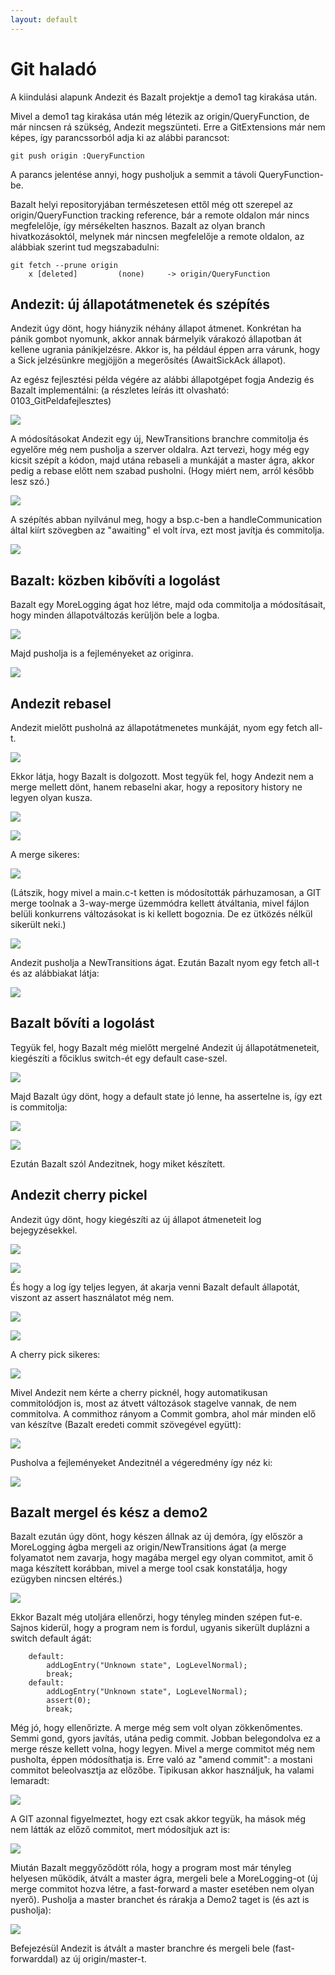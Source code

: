 ```yaml
---
layout: default
---
```


# Git haladó

A kiindulási alapunk Andezit és Bazalt projektje a demo1 tag kirakása után.

Mivel a demo1 tag kirakása után még létezik az origin/QueryFunction, de már nincsen rá szükség, Andezit megszünteti. Erre a GitExtensions már nem képes, így parancssorból adja ki az alábbi parancsot:

    git push origin :QueryFunction

A parancs jelentése annyi, hogy pusholjuk a semmit a távoli QueryFunction-be.

Bazalt helyi repositoryjában természetesen ettől még ott szerepel az origin/QueryFunction tracking reference, bár a remote oldalon már nincs megfelelője, így mérsékelten hasznos. Bazalt az olyan branch hivatkozásoktól, melynek már nincsen megfelelője a remote oldalon, az alábbiak szerint tud megszabadulni:

    git fetch --prune origin
        x [deleted]         (none)     -> origin/QueryFunction

## Andezit: új állapotátmenetek és szépítés

Andezit úgy dönt, hogy hiányzik néhány állapot átmenet. Konkrétan ha pánik gombot nyomunk, akkor annak bármelyik várakozó állapotban át kellene ugrania pánikjelzésre. Akkor is, ha például éppen arra várunk, hogy a Sick jelzésünkre megjöjjön a megerősítés (AwaitSickAck állapot).

Az egész fejlesztési példa végére az alábbi állapotgépet fogja Andezig és Bazalt implementálni: (a részletes leírás itt olvasható: 0103_GitPeldafejlesztes)

![](image/allapotgep.png)

A módosításokat Andezit egy új, NewTransitions branchre commitolja és egyelőre még nem pusholja a szerver oldalra. Azt tervezi, hogy még egy kicsit szépít a kódon, majd utána rebaseli a munkáját a master ágra, akkor pedig a rebase előtt nem szabad pusholni. (Hogy miért nem, arról később lesz szó.)

![](image/100_AndezitAddedNewTransitions.png)

A szépítés abban nyilvánul meg, hogy a bsp.c-ben a handleCommunication által kiírt szövegben az "awaiting" el volt írva, ezt most javítja és commitolja.

![](image/101_AndezitTypoFix.png)

## Bazalt: közben kibővíti a logolást

Bazalt egy MoreLogging ágat hoz létre, majd oda commitolja a módosításait, hogy minden állapotváltozás kerüljön bele a logba.

![](image/102_BazaltCommitsLogging.png)

Majd pusholja is a fejleményeket az originra.

![](image/103_BazaltPushesMoreLogging.png)

## Andezit rebasel

Andezit mielőtt pusholná az állapotátmenetes munkáját, nyom egy fetch all-t.

![](image/104_AndezitFetchAll.png)

Ekkor látja, hogy Bazalt is dolgozott. Most tegyük fel, hogy Andezit nem a merge mellett dönt, hanem rebaselni akar, hogy a repository history ne legyen olyan kusza.

![](image/105_AndezitRebase1.png)

![](image/106_AndezitRebase2.png)

A merge sikeres:

![](image/107_AndezitRebase3.png)

(Látszik, hogy mivel a main.c-t ketten is módosították párhuzamosan, a GIT merge toolnak a 3-way-merge üzemmódra kellett átváltania, mivel fájlon belüli konkurrens változásokat is ki kellett bogoznia. De ez ütközés nélkül sikerült neki.) 

![](image/108_AndezitRebaseEredmeny.png)

Andezit pusholja a NewTransitions ágat. Ezután Bazalt nyom egy fetch all-t és az alábbiakat látja:

![](image/109_BazaltFetchAll.png)

## Bazalt bővíti a logolást

Tegyük fel, hogy Bazalt még mielőtt mergelné Andezit új állapotátmeneteit, kiegészíti a főciklus switch-ét egy default case-szel.

![](image/110_BazaltDefaultState.png)

Majd Bazalt úgy dönt, hogy a default state jó lenne, ha assertelne is, így ezt is commitolja:

![](image/111_BazaltAssert.png)

![](image/112_BazaltPushed.png)
 
Ezután Bazalt szól Andezitnek, hogy miket készített. 

## Andezit cherry pickel


Andezit úgy dönt, hogy kiegészíti az új állapot átmeneteit log bejegyzésekkel.

![](image/113_AndezitNewTransitionsLog.png)

![](image/114_AndezitCherryPickElott.png)

És hogy a log így teljes legyen, át akarja venni Bazalt default állapotát, viszont az assert használatot még nem.

![](image/115_AndezitCherryPick1.png)

![](image/116_AndezitCherryPick2.png)

A cherry pick sikeres:

![](image/117_AndezitCherryPickSuccessful.png)

Mivel Andezit nem kérte a cherry picknél, hogy automatikusan commitolódjon is, most az átvett változások stagelve vannak, de nem commitolva. A commithoz rányom a Commit gombra, ahol már minden elő van készítve (Bazalt eredeti commit szövegével együtt):

![](image/118_AndezitCherryPickCommit.png)

Pusholva a fejleményeket Andezitnél a végeredmény így néz ki:

![](image/119_AndezitCherryPickEredmeny.png)

## Bazalt mergel és kész a demo2

Bazalt ezután úgy dönt, hogy készen állnak az új demóra, így először a MoreLogging ágba mergeli az origin/NewTransitions ágat (a merge folyamatot nem zavarja, hogy magába mergel egy olyan commitot, amit ő maga készített korábban, mivel a merge tool csak konstatálja, hogy ezügyben nincsen eltérés.)

![](image/120_BazaltMerged.png)

Ekkor Bazalt még utoljára ellenőrzi, hogy tényleg minden szépen fut-e. Sajnos kiderül, hogy a program nem is fordul, ugyanis sikerült duplázni a switch default ágát:

        default:
            addLogEntry("Unknown state", LogLevelNormal);
            break;
        default:
            addLogEntry("Unknown state", LogLevelNormal);
            assert(0);
            break;

Még jó, hogy ellenőrizte. A merge még sem volt olyan zökkenőmentes. Semmi gond, gyors javítás, utána pedig commit. Jobban belegondolva ez a merge része kellett volna, hogy legyen. Mivel a merge commitot még nem pusholta, éppen módosíthatja is. Erre való az "amend commit": a mostani commitot beleolvasztja az előzőbe. Tipikusan akkor használjuk, ha valami lemaradt:

![](image/121_BazaltAmendMergeCommit.png)

A GIT azonnal figyelmeztet, hogy ezt csak akkor tegyük, ha mások még nem látták az előző commitot, mert módosítjuk azt is:

![](image/122_AmendCommitWarning.png)

Miután Bazalt meggyőződött róla, hogy a program most már tényleg helyesen működik, átvált a master ágra, mergeli bele a MoreLogging-ot (új merge commitot hozva létre, a fast-forward a master esetében nem olyan nyerő). Pusholja a master branchet és rárakja a Demo2 taget is (és azt is pusholja):

![](image/123_BazaltMergesIntoMasterAndAddsDemo2Tag.png)

Befejezésül Andezit is átvált a master branchre és mergeli bele (fast-forwarddal) az új origin/master-t.
